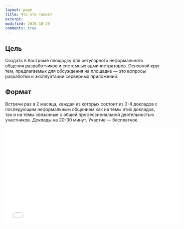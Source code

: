 ```yaml
---
layout: page
title: Что это такое?
excerpt: 
modified: 2015-10-29
comments: true
---
```


Цель
----
Создать в Костроме площадку для регулярного неформального общения разработчиков и системных администраторов.
Основной круг тем, предлагаемых для обсуждения на площадке — это вопросы разработки и эксплуатации серверных приложений.

Формат
------
Встречи раз в 2 месяца, каждая из которых состоит из 3-4 докладов
с последующим неформальным общением как на темы этих докладов,
так и на темы связанные с общей профессиональной деятельностью участников.
Доклады на 20-30 минут. Участие &mdash; бесплатное.

<iframe width="560" height="315" src="//www.youtube.com/embed/TguVA-qTrmc" frameborder="0" allowfullscreen></iframe>